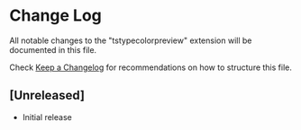 # Change Log

All notable changes to the "tstypecolorpreview" extension will be documented in this file.

Check [Keep a Changelog](http://keepachangelog.com/) for recommendations on how to structure this file.

## [Unreleased]

- Initial release
